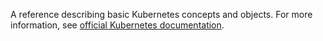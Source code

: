 A reference describing basic Kubernetes concepts and objects. For more information, see [official Kubernetes documentation](https://kubernetes.io/docs/home/).